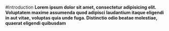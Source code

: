 #Introduction
**Lorem ipsum dolor sit amet, consectetur adipisicing elit. Voluptatem maxime assumenda quod adipisci laudantium itaque eligendi in aut vitae, voluptas quia unde fuga. Distinctio odio beatae molestiae, quaerat eligendi quibusdam**